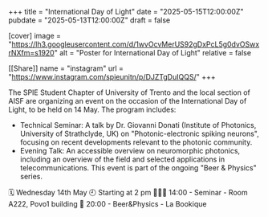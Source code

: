+++
title = "International Day of Light"
date = "2025-05-15T12:00:00Z"
pubdate = "2025-05-13T12:00:00Z"
draft = false

[cover]
image = "https://lh3.googleusercontent.com/d/1wvOcvMerUS92gDxPcL5g0dvOSwxrNXfm=s1920"
alt = "Poster for International Day of Light"
relative = false

[[Share]]
name = "instagram"
url = "https://www.instagram.com/spieunitn/p/DJZTgDuIQQS/"
+++

The SPIE Student Chapter of University of Trento and the local section of AISF are organizing an event on the occasion of the International Day of Light, to be held on 14 May.
The program includes:
- Technical Seminar: A talk by Dr. Giovanni Donati (Institute of Photonics, University of Strathclyde, UK) on "Photonic-electronic spiking neurons", focusing on recent developments relevant to the photonic community.
- Evening Talk: An accessible overview on neuromorphic photonics, including an overview of the field and selected applications in telecommunications. This event is part of the ongoing "Beer & Physics" series.

🗓 Wednesday 14th May 
🕘 Starting at 2 pm
🧑🏽‍🏫 14:00 - Seminar - Room A222, Povo1 building
🍻 20:00 - Beer&Physics - La Bookique
